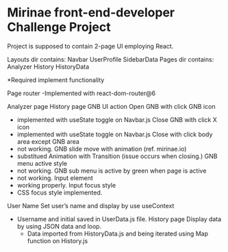 # Mirinae front-end-developer Challenge Project

Project is supposed to contain 2-page UI employing React.

Layouts dir contains:
    Navbar
    UserProfile
    SidebarData 
Pages dir contains:
  Analyzer
  History
  HistoryData

*Required implement functionality

Page router
  -Implemented with react-dom-router@6
  
Analyzer page
History page
GNB UI action
Open GNB with click GNB icon
  - implemented with useState toggle on Navbar.js
Close GNB with click X icon 
  - implemented with useState toggle on Navbar.js
Close with click body area except GNB area
  - not working.
GNB slide move with animation (ref. mirinae.io)
  - substitued Animation with Transition (issue occurs when closing.)
GNB menu active style
  - not working.
GNB sub menu is active by green when page is active
  - not working.
Input element
  - working properly.
Input focus style
  - CSS focus style implemented. 
  
User Name
Set user’s name and display by use useContext
  - Username and initial saved in UserData.js file.
History page
  Display data by using JSON data and loop.
    - Data imported from HistoryData.js and being iterated using Map function on History.js
